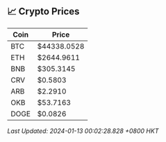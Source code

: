 ## 📈 Crypto Prices

| Coin | Price |
| ---- | ----- |
| BTC | $44338.0528 |
| ETH | $2644.9611 |
| BNB | $305.3145 |
| CRV | $0.5803 |
| ARB | $2.2910 |
| OKB | $53.7163 |
| DOGE | $0.0826 |

_Last Updated: 2024-01-13 00:02:28.828 +0800 HKT_
